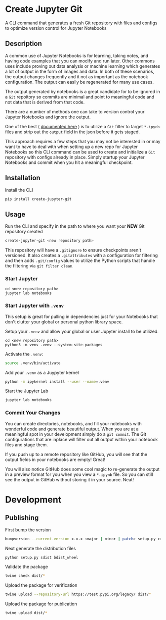 # Create Jupyter Git

A CLI command that generates a fresh Git repository with files and configs to optimize version control for Jupyter Notebooks

## Description

A common use of Jupyter Notebooks is for learning, taking notes, and having code examples that you can modify and run later. Other commons uses include proving out data analysis or machine learning which generates a lot of output in the form of images and data. In both of these scenarios, the output changes frequently and it not as important as the notebook configuration. The output can easily be regenerated for many use cases. 

The output generated by notebooks is a great candidate for to be ignored in a `Git` repoitory so commits are minimal and point to meaningful code and not data that is derived from that code. 

There are a number of methods one can take to version control your Jupyter Notebooks and ignore the output.

One of the best ( [documented here](https://github.com/toobaz/ipynb_output_filter) ) is to utilize a `Git` filter to target `*.ipynb` files and strip out the `output` field in the json before it gets staged.

This approach requires a few steps that you may not be interested in or may want to have to deal with when setting up a new repo for Jupyter Notebooks so this CLI command can be used to create and initialize a `Git` repository with configs already in place. Simply startup your Jupyter Notebooks and commit when you hit a meaningful checkpoint. 

## Installation

Install the CLI

```bash
pip install create-jupyter-git
```

## Usage

Run the CLI and specify in the path to where you want your **NEW** Git repository created

```bash
create-jupyter-git <new repository path>
```

This repository will have a `.gitignore` to ensure checkpoints aren't versioned. It also creates a `.gitattributes` with a configuration for filtering and then adds `.git/config` values to utilize the Python scripts that handle the filtering via `git filter clean`.

### Start Jupyter

```
cd <new repository path>
jupyter lab notebooks
```


### Start Jupyter with `.venv`

This setup is great for pulling in dependencies just for your Notebooks that don't clutter your global or personal python library space.

Setup your `.venv` and allow your global or user Jupyter install to be utilized. 

```
cd <new repository path>
python3 -m venv .venv --system-site-packages
```

Activate the `.venv`:

```bash
source .venv/bin/activate
```

Add your `.venv` as a Juypyter kernel

```bash
python -m ipykernel install --user --name=.venv
```

Start the Jupyter Lab

```bash
jupyter lab notebooks
```

### Commit Your Changes

You can create directories, notebooks, and fill your notebooks with wonderful code and generate beautiful output. When you are at a meaningful spot in your development simply do a `git commit`. The Git configurations that are inplace will filter out all output within your notebook files and stage them.

If you push up to a remote repository like GitHub, you will see that the output fields in your notebooks are empty! Great!

You will also notice GitHub does some cool magic to re-generate the output in a preview format for you when you view a `*.ipynb` file. So you can still see the output in GitHub without storing it in your source. Neat!

# Development

## Publishing

First bump the version

```bash
bumpversion --current-version x.x.x <major | minor | patch> setup.py create_jupyter_git/__init__.py
```

Next generate the distribution files

```bash
python setup.py sdist bdist_wheel
```

Validate the package

```bash
twine check dist/*
```

Upload the package for verification

```bash
twine upload --repository-url https://test.pypi.org/legacy/ dist/*
```

Upload the package for publication

```bash
twine upload dist/*
```